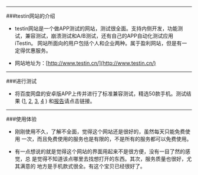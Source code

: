 ***
###testin网站的介绍
- testin网站是一个做APP测试的网站，测试很全面。支持内侧开发，功能测试，兼容测试，崩溃测试和A/B测试，还有自己的APP自动化测试应用iTestin。
网站所面向的用户包括个人和企业两种。属于盈利网站，但是有一定得优惠服务。

- 网站地址为：[http://www.testin.cn/](http://www.testin.cn/)
***
###进行测试
- 将百度网盘的安卓版APP上传并进行了标准兼容测试，精选50款手机。测试结果
([1](https://github.com/liujinmenghaoren/myTest/blob/master/testin/%E6%B5%8B%E8%AF%95%E7%BB%93%E6%9E%9C%E6%80%BB%E4%BD%93%E6%A6%82%E5%86%B5.png), 
[2](https://github.com/liujinmenghaoren/myTest/blob/master/testin/%E6%B5%8B%E8%AF%95%E7%BB%93%E6%9E%9C%E8%AF%A6%E6%83%851.png),
[3](https://github.com/liujinmenghaoren/myTest/blob/master/testin/%E6%B5%8B%E8%AF%95%E7%BB%93%E6%9E%9C%E8%AF%A6%E6%83%852.png),
[4](https://github.com/liujinmenghaoren/myTest/blob/master/testin/%E6%B5%8B%E8%AF%95%E7%BB%93%E6%9E%9C%E8%AF%A6%E6%83%853.png) )
和[报告](https://github.com/liujinmenghaoren/myTest/blob/master/testin/%E6%B5%8B%E8%AF%95%E7%BB%93%E6%9E%9C%E5%88%86%E6%9E%90.txt)请点击链接。
***
###使用体验
- 刚刚使用不久，了解不全面，觉得这个网站还是很好的，虽然每天只能免费使用
一次，而且免费使用的服务也是有限的，不是所有的服务都可以免费使用。

- 有一点想说的就是觉得这个网站的界面用起来不是很方便，没有一目了然的感觉，总
是觉得不知道该点哪里去找想打开的东西。其次，服务质量也很好，尤其满意的
地方是手机款式很全。有这个宝贝已经很好了。